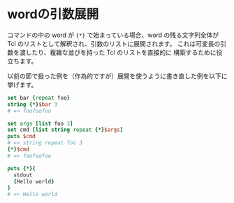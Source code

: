 # wordの引数展開

コマンドの中の word が `{*}` で始まっている場合、word の残る文字列全体が
Tcl のリストとして解釈され、引数のリストに展開されます。
これは可変長の引数を渡したり、複雑な並びを持った Tcl のリストを直接的に
構築するために役立ちます。

以前の節で扱った例を（作為的ですが）展開を使うように書き直した例を以下に挙げます。


```tcl
set bar {repeat foo}
string {*}$bar 3
# => foofoofoo
```

```tcl
set args [list foo 3]
set cmd [list string repeat {*}$args]
puts $cmd
# => string repeat foo 3
{*}$cmd
# => foofoofoo
```

```tcl
puts {*}{
  stdout
  {Hello world}
}
# => Hello world
```
